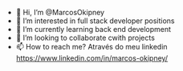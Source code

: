- 👋 Hi, I’m @MarcosOkipney
- 👀 I’m interested in full stack developer positions
- 🌱 I’m currently learning back end development
- 💞️ I’m looking to collaborate cwith projects
- 📫 How to reach me? Através do meu linkedin https://www.linkedin.com/in/marcos-okipney/

<!---
MarcosOkipney/MarcosOkipney is a ✨ special ✨ repository because its `README.md` (this file) appears on your GitHub profile.
You can click the Preview link to take a look at your changes.
--->
